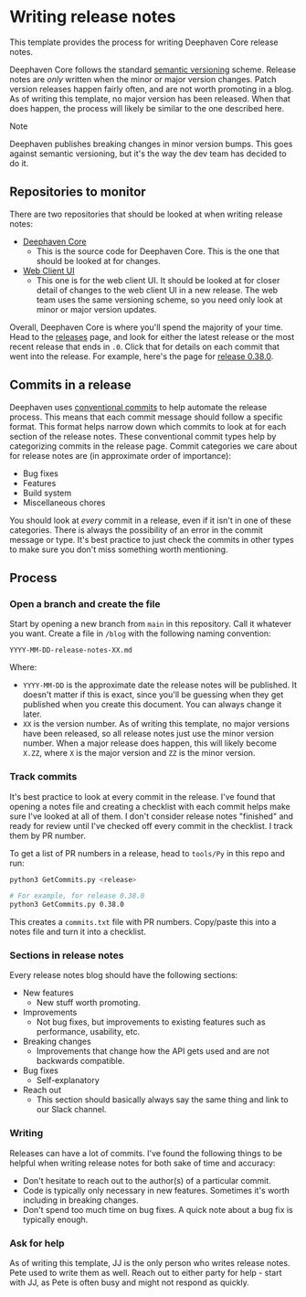# Writing release notes

This template provides the process for writing Deephaven Core release notes.

Deephaven Core follows the standard [semantic versioning](https://semver.org/) scheme. Release notes are _only_ written when the minor or major version changes. Patch version releases happen fairly often, and are not worth promoting in a blog. As of writing this template, no major version has been released. When that does happen, the process will likely be similar to the one described here.

> [!NOTE]
> Deephaven publishes breaking changes in minor version bumps. This goes against semantic versioning, but it's the way the dev team has decided to do it.

## Repositories to monitor

There are two repositories that should be looked at when writing release notes:

- [Deephaven Core](https://github.com/deephaven/deephaven-core)
  - This is the source code for Deephaven Core. This is the one that should be looked at for changes.
- [Web Client UI](https://github.com/deephaven/web-client-ui)
  - This one is for the web client UI. It should be looked at for closer detail of changes to the web client UI in a new release. The web team uses the same versioning scheme, so you need only look at minor or major version updates.

Overall, Deephaven Core is where you'll spend the majority of your time. Head to the [releases](https://github.com/deephaven/deephaven-core/releases) page, and look for either the latest release or the most recent release that ends in `.0`. Click that for details on each commit that went into the release. For example, here's the page for [release 0.38.0](https://github.com/deephaven/deephaven-core/releases/tag/v0.38.0).

## Commits in a release

Deephaven uses [conventional commits](https://www.conventionalcommits.org/en/v1.0.0/) to help automate the release process. This means that each commit message should follow a specific format. This format helps narrow down which commits to look at for each section of the release notes. These conventional commit types help by categorizing commits in the release page. Commit categories we care about for release notes are (in approximate order of importance):

- Bug fixes
- Features
- Build system
- Miscellaneous chores

You should look at _every_ commit in a release, even if it isn't in one of these categories. There is always the possibility of an error in the commit message or type. It's best practice to just check the commits in other types to make sure you don't miss something worth mentioning.

## Process

### Open a branch and create the file

Start by opening a new branch from `main` in this repository. Call it whatever you want. Create a file in `/blog` with the following naming convention:

```text
YYYY-MM-DD-release-notes-XX.md
```

Where:

- `YYYY-MM-DD` is the approximate date the release notes will be published. It doesn't matter if this is exact, since you'll be guessing when they get published when you create this document. You can always change it later.
- `XX` is the version number. As of writing this template, no major versions have been released, so all release notes just use the minor version number. When a major release does happen, this will likely become `X.ZZ`, where `X` is the major version and `ZZ` is the minor version.

### Track commits

It's best practice to look at every commit in the release. I've found that opening a notes file and creating a checklist with each commit helps make sure I've looked at all of them. I don't consider release notes "finished" and ready for review until I've checked off every commit in the checklist. I track them by PR number.

To get a list of PR numbers in a release, head to `tools/Py` in this repo and run:

```bash
python3 GetCommits.py <release>

# For example, for release 0.38.0
python3 GetCommits.py 0.38.0
```

This creates a `commits.txt` file with PR numbers. Copy/paste this into a notes file and turn it into a checklist.

### Sections in release notes

Every release notes blog should have the following sections:

- New features
  - New stuff worth promoting.
- Improvements
  - Not bug fixes, but improvements to existing features such as performance, usability, etc.
- Breaking changes
  - Improvements that change how the API gets used and are not backwards compatible.
- Bug fixes
  - Self-explanatory
- Reach out
  - This section should basically always say the same thing and link to our Slack channel.

### Writing

Releases can have a lot of commits. I've found the following things to be helpful when writing release notes for both sake of time and accuracy:

- Don't hesitate to reach out to the author(s) of a particular commit.
- Code is typically only necessary in new features. Sometimes it's worth including in breaking changes.
- Don't spend too much time on bug fixes. A quick note about a bug fix is typically enough.

### Ask for help

As of writing this template, JJ is the only person who writes release notes. Pete used to write them as well. Reach out to either party for help - start with JJ, as Pete is often busy and might not respond as quickly.
